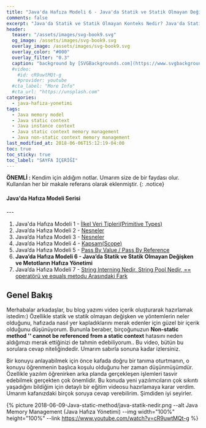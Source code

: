 ```yaml
---
title: "Java'da Hafıza Modeli 6 - Java'da Statik ve Statik Olmayan Değişken ve Metotların Hafıza Yönetimi"
comments: false
excerpt: "Java'da Statik ve Statik Olmayan Konteks Nedir? Java'da Statik ve Statik Olmayan Değişken ve Metotların Hafıza Yönetimi Nasıl Olur? gibi soruların cevabını vermeye çalışacağım."
header:
  teaser: "/assets/images/svg-book9.svg"
  og_image: /assets/images/svg-book9.svg
  overlay_image: /assets/images/svg-book9.svg
  overlay_color: "#000"
  overlay_filter: "0.3"
  caption: "background by [SVGBackgrounds.com](https://www.svgbackgrounds.com/)"
  #video:
    #id: cR9uwtMQt-g
    #provider: youtube
  #cta_label: "More Info"
  #cta_url: "https://unsplash.com"
categories:
  - java-hafiza-yonetimi
tags:
  - Java memory model
  - Java static context
  - Java instance context
  - Java static context memory management
  - Java non-static context memory management
last_modified_at: 2018-06-06T15:12:19-04:00
toc: true
toc_sticky: true
toc_label: "SAYFA İÇERİĞİ"
---
```


**ÖNEMLİ :** Kendim için aldığım notlar. Umarım size de bir faydası olur. Kullanılan her bir makale referans olarak eklenmiştir.
{: .notice}

<div class="notice--success" markdown="1">
<h4 class="no_toc"><i class="fas fa-lightbulb"></i> Java'da Hafıza Modeli Serisi</h4>
---

1. Java'da Hafıza Modeli 1 - [İlkel Veri Tipleri(Primitive Types)](/java-hafiza-yonetimi/Java-memory-models-primitive-types/)
2. Java’da Hafıza Modeli 2 - [Nesneler](/java-hafiza-yonetimi/Java-memory-models-objects/)
3. Java’da Hafıza Modeli 3 - [Nesneler](/java-hafiza-yonetimi/Java-memory-models-objects1/)
4. Java’da Hafıza Modeli 4 - [Kapsam(Scope)](/java-hafiza-yonetimi/Java-memory-models-scope/)
5. Java’da Hafıza Modeli 5 - [Pass By Value / Pass By Reference](/java-hafiza-yonetimi/Java-memory-models-pass-by-value-reference/)
6. **Java’da Hafıza Modeli 6 - Java’da Statik ve Statik Olmayan Değişken ve Metotların Hafıza Yönetimi**
7. Java’da Hafıza Modeli 7 - [String Interning Nedir, String Pool Nedir, == operatörü ve equals metodu Arasındaki Fark](/java-hafiza-yonetimi/string-interning-string-pool/)
</div>

## Genel Bakış

Merhabalar arkadaşlar, bu blog yazımı video içerik oluşturarak hazırlamak istedim:) Özellikle statik ve statik olmayan değişken ve yöntemlerin neler olduğunu, hafızada nasıl yer kapladıklarını merak edenler için güzel bir içerik olduğunu düşünüyorum. Bununla beraber, birçoğunuzun **Non-static method '' cannot be referenced from a static context** hatasını neden aldığımızı merak ettiğinizi de tahmin edebiliyorum.. Bu video, bütün bu sorulara cevap niteliğindedir. Umarım sabırla sonuna kadar izlersiniz.


Bir konuyu anlayabilmek için önce kafada doğru bir tanıma oturtmanın, o konuyu öğrenmenin başlıca koşulu olduğunu her zaman düşünmüşümdür. Özellikle yazılım öğrenirken arka planda gerçekleşen işlemleri tasvir edebilmek gerçekten çok önemlidir. Bu konuda yeni yazılımcıların çok sıkıntı yaşadığını bildiğim için detaylı bir eğitim videosu hazırlamaya karar verdim. Umarım kafanızdaki birçok soruya cevap verebilirim. Şimdiden iyi seyirler.

{% picture 2018-06-09-Java-static-method/java-statik-nedir.png --alt Java Memory Management (Java Hafıza Yönetimi) --img width="100%" height="100%" --link https://www.youtube.com/watch?v=cR9uwtMQt-g %}
